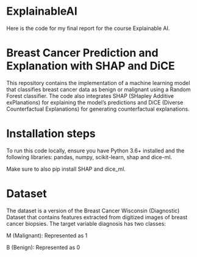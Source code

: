 # ExplainableAI
Here is the code for my final report for the course Explainable AI.

# Breast Cancer Prediction and Explanation with SHAP and DiCE
This repository contains the implementation of a machine learning model that classifies breast cancer data as benign or malignant using a Random Forest classifier. The code also integrates SHAP (SHapley Additive exPlanations) for explaining the model’s predictions and DiCE (Diverse Counterfactual Explanations) for generating counterfactual explanations.

# Installation steps
To run this code locally, ensure you have Python 3.6+ installed and the following libraries: pandas, numpy, scikit-learn, shap and dice-ml.

Make sure to also pip install SHAP and dice_ml.

# Dataset 
The dataset is a version of the Breast Cancer Wisconsin (Diagnostic) Dataset that contains features extracted from digitized images of breast cancer biopsies. The target variable diagnosis has two classes:

M (Malignant): Represented as 1

B (Benign): Represented as 0
